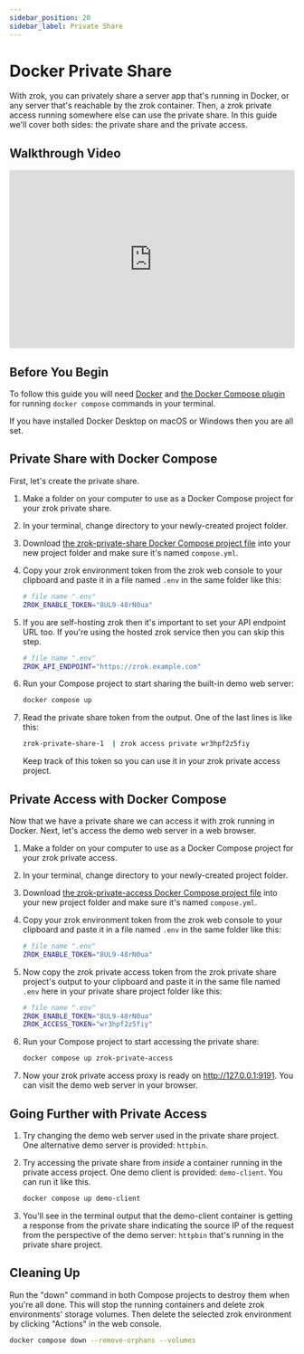 ```yaml
---
sidebar_position: 20
sidebar_label: Private Share
---
```



# Docker Private Share

With zrok, you can privately share a server app that's running in Docker, or any server that's reachable by the zrok container. Then, a zrok private access running somewhere else can use the private share. In this guide we'll cover both sides: the private share and the private access.

## Walkthrough Video

<iframe width="100%" height="315" src="https://www.youtube.com/embed/HxyvtFAvwUE" title="YouTube video player" frameborder="0" allow="accelerometer; autoplay; clipboard-write; encrypted-media; gyroscope; picture-in-picture; web-share" allowfullscreen></iframe>

## Before You Begin

To follow this guide you will need [Docker](https://docs.docker.com/get-docker/) and [the Docker Compose plugin](https://docs.docker.com/compose/install/) for running `docker compose` commands in your terminal.

If you have installed Docker Desktop on macOS or Windows then you are all set.

## Private Share with Docker Compose

First, let's create the private share.

1. Make a folder on your computer to use as a Docker Compose project for your zrok private share.
1. In your terminal, change directory to your newly-created project folder.
1. Download [the zrok-private-share Docker Compose project file](pathname:///zrok-private-share/compose.yml) into your new project folder and make sure it's named `compose.yml`.
1. Copy your zrok environment token from the zrok web console to your clipboard and paste it in a file named `.env` in the same folder like this:

    ```bash
    # file name ".env"
    ZROK_ENABLE_TOKEN="8UL9-48rN0ua"
    ```

1. If you are self-hosting zrok then it's important to set your API endpoint URL too. If you're using the hosted zrok service then you can skip this step.

    ```bash
    # file name ".env"
    ZROK_API_ENDPOINT="https://zrok.example.com"
    ```

1. Run your Compose project to start sharing the built-in demo web server:

    ```bash
    docker compose up
    ```

1. Read the private share token from the output. One of the last lines is like this:

    ```bash
    zrok-private-share-1  | zrok access private wr3hpf2z5fiy
    ```

    Keep track of this token so you can use it in your zrok private access project.

## Private Access with Docker Compose

Now that we have a private share we can access it with zrok running in Docker. Next, let's access the demo web server in a web browser.

1. Make a folder on your computer to use as a Docker Compose project for your zrok private access.
1. In your terminal, change directory to your newly-created project folder.
1. Download [the zrok-private-access Docker Compose project file](pathname:///zrok-private-access/compose.yml) into your new project folder and make sure it's named `compose.yml`.
1. Copy your zrok environment token from the zrok web console to your clipboard and paste it in a file named `.env` in the same folder like this:

    ```bash
    # file name ".env"
    ZROK_ENABLE_TOKEN="8UL9-48rN0ua"
    ```

1. Now copy the zrok private access token from the zrok private share project's output to your clipboard and paste it in the same file named `.env` here in your private share project folder like this:

    ```bash
    # file name ".env"
    ZROK_ENABLE_TOKEN="8UL9-48rN0ua"
    ZROK_ACCESS_TOKEN="wr3hpf2z5fiy"
    ```

1. Run your Compose project to start accessing the private share:

    ```bash
    docker compose up zrok-private-access
    ```

1. Now your zrok private access proxy is ready on http://127.0.0.1:9191. You can visit the demo web server in your browser.

## Going Further with Private Access

1. Try changing the demo web server used in the private share project. One alternative demo server is provided: `httpbin`.
1. Try accessing the private share from _inside_ a container running in the private access project. One demo client is provided: `demo-client`. You can run it like this.

    ```bash
    docker compose up demo-client
    ```

1. You'll see in the terminal output that the demo-client container is getting a response from the private share indicating the source IP of the request from the perspective of the demo server: `httpbin` that's running in the private share project.

## Cleaning Up

Run the "down" command in both Compose projects to destroy them when you're all done. This will stop the running containers and delete zrok environments' storage volumes. Then delete the selected zrok environment by clicking "Actions" in the web console.

```bash
docker compose down --remove-orphans --volumes
```
